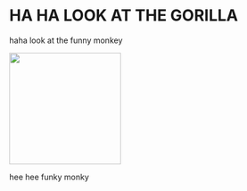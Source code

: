 <!DOCTYPE html>
<html>
  <head>
    <meta chartset="utf-8">
    <title>silly gorilla monkey haha</title>
  </head>
  <body>
    <h1>HA HA LOOK AT THE GORILLA</h1>
      <p>haha look at the funny monkey</p>
      <img src="https://www.nationalgeographic.com/content/dam/animals/thumbs/rights-exempt/mammals/m/mountain-gorilla_thumb.ngsversion.1538530889286.adapt.1900.1.jpg" width="200"/>
      <p>hee hee funky monky</p>
  </body>
  </html> 
